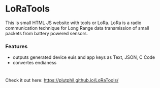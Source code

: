 # LoRaTools
This is small HTML JS website with tools or LoRa. LoRa is a radio communication technique for Long Range data transmission of small packets from battery powered sensors.
### Features
- outputs generated device euis and app keys as Text, JSON, C Code
- convertes endianess
#
Check it out here:
https://plutphil.github.io/LoRaTools/
